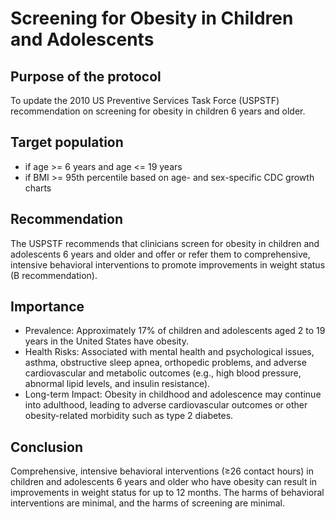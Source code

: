 # Screening for Obesity in Children and Adolescents

## Purpose of the protocol
To update the 2010 US Preventive Services Task Force (USPSTF) recommendation on screening for obesity in children 6 years and older.

## Target population
- if age >= 6 years and age <= 19 years
- if BMI >= 95th percentile based on age- and sex-specific CDC growth charts

## Recommendation
The USPSTF recommends that clinicians screen for obesity in children and adolescents 6 years and older and offer or refer them to comprehensive, intensive behavioral interventions to promote improvements in weight status (B recommendation).

## Importance
- Prevalence: Approximately 17% of children and adolescents aged 2 to 19 years in the United States have obesity.
- Health Risks: Associated with mental health and psychological issues, asthma, obstructive sleep apnea, orthopedic problems, and adverse cardiovascular and metabolic outcomes (e.g., high blood pressure, abnormal lipid levels, and insulin resistance).
- Long-term Impact: Obesity in childhood and adolescence may continue into adulthood, leading to adverse cardiovascular outcomes or other obesity-related morbidity such as type 2 diabetes.
## Conclusion
Comprehensive, intensive behavioral interventions (≥26 contact hours) in children and adolescents 6 years and older who have obesity can result in improvements in weight status for up to 12 months. The harms of behavioral interventions are minimal, and the harms of screening are minimal.